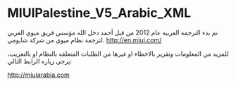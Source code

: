 MIUIPalestine_V5_Arabic_XML
===========================

تم بدء الترجمة العربية عام 2012 من قبل أحمد دخل الله مؤسس فريق ميوي العربي لترجمة نظام ميوي من شركة شايومي. http://en.miui.com/

للمزيد من المعلومات وتقرير بالاخطاء او غيرها من الطلبات المتعلقه بالنظام او بالتعريب، يرجى زياره الرابط التالي:

http://miuiarabia.com
